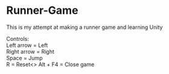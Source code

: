 # Runner-Game

This is my attempt at making a runner game and learning Unity <br>

Controls:<br>
Left arrow = Left<br>
Right arrow = Right<br>
Space = Jump<br>
R = Reset<>
Alt + F4 = Close game
